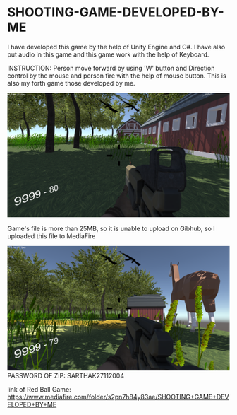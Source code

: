 # SHOOTING-GAME-DEVELOPED-BY-ME

I have developed this game by the help of Unity Engine and C#. I have also put audio in this game and this game work with the help of Keyboard. 

INSTRUCTION: Person move forward by using 'W' button and Direction control by the mouse and person fire with the help of mouse button. This is also my forth game those developed by me.

![image alt](https://github.com/sarthakbansal2004/SHOOTING-GAME-DEVELOPED-BY-ME/blob/3d0b3d4f75f6ed9435a953f04efa48fba35a089c/Capture.PNG)

Game's file is more than 25MB, so it is unable to upload on Gibhub, so I uploaded this file to MediaFire

![image alt](https://github.com/sarthakbansal2004/SHOOTING-GAME-DEVELOPED-BY-ME/blob/e963804ebcf991bcd2d0e154c3b5cd1bc8a29a10/Capture2.PNG)
PASSWORD OF ZIP: SARTHAK27112004

link of Red Ball Game: https://www.mediafire.com/folder/s2pn7h84y83ae/SHOOTING+GAME+DEVELOPED+BY+ME


